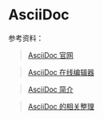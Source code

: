 # AsciiDoc

参考资料：

> [AsciiDoc 官网](http://asciidoc.org/)

> [AsciiDoc 在线编辑器](https://tool.lu/asciidoc/)

> [AsciiDoc 简介](https://blog.csdn.net/u011411849/article/details/79031718)

> [AsciiDoc 的相关整理](https://www.jianshu.com/p/f76b1c6c9442)